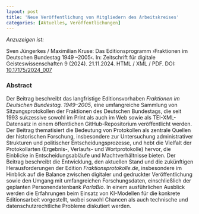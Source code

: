 ```yaml
---
layout: post
title: 'Neue Veröffentlichung von Mitgliedern des Arbeitskreises'
categories: [Aktuelles, Veröffentlichungen]
---
```


*Anzuzeigen ist:*

Sven Jüngerkes / Maximilian Kruse: Das Editionsprogramm ›Fraktionen im Deutschen Bundestag 1949 –2005‹. In: Zeitschrift für digitale Geisteswissenschaften 9 (2024). 21.11.2024. HTML / XML / PDF. DOI: [10.17175/2024_007](https://doi.org/10.17175/2024_007)

<!--more-->

### Abstract

Der Beitrag beschreibt das langfristige Editionsvorhaben *Fraktionen im Deutschen Bundestag. 1949–2005*, eine umfangreiche Sammlung von Sitzungsprotokollen der Fraktionen des Deutschen Bundestags, die seit 1993 sukzessive sowohl im Print als auch im Web sowie als TEI-XML-Datensatz in einem öffentlichen GitHub-Repositorium veröffentlicht werden. Der Beitrag thematisiert die Bedeutung von Protokollen als zentrale Quellen der historischen Forschung, insbesondere zur Untersuchung administrativer Strukturen und politischer Entscheidungsprozesse, und hebt die Vielfalt der Protokollarten (Ergebnis-, Verlaufs- und Wortprotokolle) hervor, die Einblicke in Entscheidungsabläufe und Machtverhältnisse bieten. Der Beitrag beschreibt die Entwicklung, den aktuellen Stand und die zukünftigen Herausforderungen der Edition *Fraktionsprotokolle.de*, insbesondere im Hinblick auf die Balance zwischen digitaler und gedruckter Veröffentlichung sowie den Umgang mit umfangreichen Forschungsdaten, einschließlich der geplanten Personendatenbank *ParlaBio*. In einem ausführlichen Ausblick werden die Erfahrungen beim Einsatz von KI-Modellen für die konkrete Editionsarbeit vorgestellt, wobei sowohl Chancen als auch technische und datenschutzrechtliche Probleme diskutiert werden.